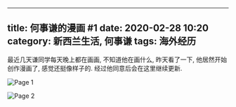 ----
title: 何事谦的漫画 #1
date: 2020-02-28 10:20
category: 新西兰生活, 何事谦
tags:  海外经历 
----

最近几天谦同学每天晚上都在画画, 不知道他在画什么, 昨天看了一下, 他居然开始创作漫画了, 感觉还挺像样子的. 经过他同意后会在这里继续更新.

![Page 1](/uploads/2020/page1.jpg)

![Page 2](/uploads/2020/page2.jpg)

